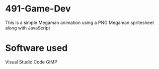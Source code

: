 # 491-Game-Dev
This is a simple Megaman animation using a PNG Megaman spritesheet along with JavaScript

# Software used
Visual Studio Code
GIMP
